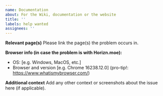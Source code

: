 ```yaml
---
name: Documentation
about: For the Wiki, documentation or the website
title: ''
labels: help wanted
assignees: ''
---
```


**Relevant page(s)**
Please link the page(s) the problem occurs in.

**Browser info (in case the problem is with Horizn.moe):**

- OS: [e.g. Windows, MacOS, etc.]
- Browser and version [e.g. Chrome 16238.12.0] (pro-tip!: https://www.whatismybrowser.com/)

**Additional context**
Add any other context or screenshots about the issue here (if applicable).
